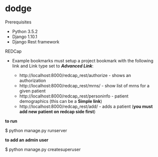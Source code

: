 # dodge

Prerequisites
- Python 3.5.2
- Django 1.10.1
- Django Rest framework

REDCap

- Example bookmarks
	must setup a project bookmark with the following link and Link type set to __*Advanced Link*__:

	- http://localhost:8000/redcap_rest/authorize     - shows an authorization
	- http://localhost:8000/redcap_rest/mrns/		  - show list of mrns for a given patient
	- http://localhost:8000/redcap_rest/personinfo    - patient demographics (this can be a __Simple link__)
    - http://localhost:8000/redcap_rest/add/		  - adds a patient (__you must add new patient on redcap side first__)


__to run__

$ python manage.py runserver


__to add an admin user__

$ python manage.py createsuperuser
